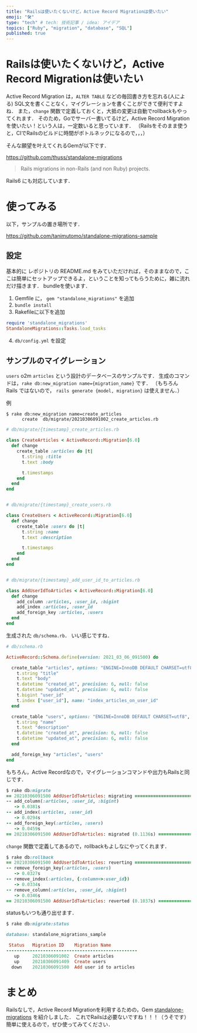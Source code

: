 ```yaml
---
title: "Railsは使いたくないけど，Active Record Migrationは使いたい"
emoji: "🛠"
type: "tech" # tech: 技術記事 / idea: アイデア
topics: ["Ruby", "migration", "database", "SQL"]
published: true
---
```



# Railsは使いたくないけど，Active Record Migrationは使いたい

Active Record Migration は，`ALTER TABLE` などの毎回書き方を忘れる(人による) SQL文を書くことなく，マイグレーションを書くことができて便利ですよね．
また，`change` 関数で定義しておくと，大抵の変更は自動でrollbackもやってくれます．
そのため，Goでサーバー書いてるけど，Active Record Migrationを使いたい！という人は，一定数いると思っています．
（Railsをそのまま使うと，CIでRailsのビルドに時間がボトルネックになるので，，，）

そんな願望を叶えてくれるGemが以下です．

https://github.com/thuss/standalone-migrations

> Rails migrations in non-Rails (and non Ruby) projects.

Rails6 にも対応しています．


# 使ってみる

以下，サンプルの置き場所です．

https://github.com/tanimutomo/standalone-migrations-sample

## 設定

基本的に レポジトリの README.md をみていただければ，そのままなので，ここは簡単にセットアップできるよ，ということを知ってもらうために，雑に流れだけ描きます．
bundleを使います．

1. Gemfile に， `gem "standalone_migrations"` を追加
2. `bundle install`
3. Rakefileに以下を追加
```ruby
require 'standalone_migrations'
StandaloneMigrations::Tasks.load_tasks
```
4. `db/config.yml` を設定


## サンプルのマイグレーション

`users` o2m `articles` という設計のデータベースのサンプルです．
生成のコマンドは，`rake db:new_migration name={migration_name}` です．
（もちろん Rails ではないので， `rails generate {model, migration}` は使えません．）

例
```shell
$ rake db:new_migration name=create_articles
      create  db/migrate/20210306091002_create_articles.rb
```

```ruby
# db/migrate/{timestamp}_create_articles.rb

class CreateArticles < ActiveRecord::Migration[6.0]
  def change
    create_table :articles do |t|
      t.string :title
      t.text :body

      t.timestamps
    end
  end
end


# db/migrate/{timestamp}_create_users.rb

class CreateUsers < ActiveRecord::Migration[6.0]
  def change
    create_table :users do |t|
      t.string :name
      t.text :description

      t.timestamps
    end
  end
end


# db/migrate/{timestamp}_add_user_id_to_articles.rb

class AddUserIdToArticles < ActiveRecord::Migration[6.0]
  def change
    add_column :articles, :user_id, :bigint
    add_index :articles, :user_id
    add_foreign_key :articles, :users
  end
end
```

生成された `db/schema.rb`．
いい感じですね．

```ruby
# db/schema.rb

ActiveRecord::Schema.define(version: 2021_03_06_091500) do

  create_table "articles", options: "ENGINE=InnoDB DEFAULT CHARSET=utf8", force: :cascade do |t|
    t.string "title"
    t.text "body"
    t.datetime "created_at", precision: 6, null: false
    t.datetime "updated_at", precision: 6, null: false
    t.bigint "user_id"
    t.index ["user_id"], name: "index_articles_on_user_id"
  end

  create_table "users", options: "ENGINE=InnoDB DEFAULT CHARSET=utf8", force: :cascade do |t|
    t.string "name"
    t.text "description"
    t.datetime "created_at", precision: 6, null: false
    t.datetime "updated_at", precision: 6, null: false
  end

  add_foreign_key "articles", "users"
end
```

もちろん，Active Recordなので，マイグレーションコマンドや出力もRailsと同じです．

```ruby
$ rake db:migrate
== 20210306091500 AddUserIdToArticles: migrating ==============================
-- add_column(:articles, :user_id, :bigint)
   -> 0.0381s
-- add_index(:articles, :user_id)
   -> 0.0294s
-- add_foreign_key(:articles, :users)
   -> 0.0459s
== 20210306091500 AddUserIdToArticles: migrated (0.1136s) =====================
```

`change` 関数で定義してあるので，rollbackもよしなにやってくれます．

```ruby
$ rake db:rollback
== 20210306091500 AddUserIdToArticles: reverting ==============================
-- remove_foreign_key(:articles, :users)
   -> 0.0327s
-- remove_index(:articles, {:column=>:user_id})
   -> 0.0334s
-- remove_column(:articles, :user_id, :bigint)
   -> 0.0346s
== 20210306091500 AddUserIdToArticles: reverted (0.1037s) =====================
```

statusもいつも通り出せます．
```ruby
$ rake db:migrate:status

database: standalone_migrations_sample

 Status   Migration ID    Migration Name
--------------------------------------------------
   up     20210306091002  Create articles
   up     20210306091409  Create users
  down    20210306091500  Add user id to articles
```


# まとめ

Railsなしで，Active Record Migrationを利用するための，Gem [standalone-migrations](https://github.com/thuss/standalone-migrations) を紹介しました．
これでRailsは必要ないですね！！！（うそです）
簡単に使えるので，ぜひ使ってみてください．
